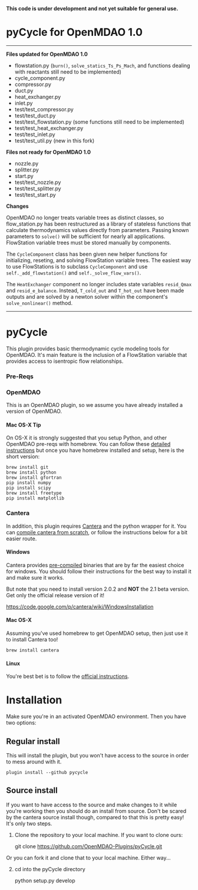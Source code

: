 **This code is under development and not yet suitable for general use.**

# pyCycle for OpenMDAO 1.0

---

**Files updated for OpenMDAO 1.0**

- flowstation.py (`burn()`, `solve_statics_Ts_Ps_Mach`, and functions dealing with reactants still need to be implemented)
- cycle_component.py
- compressor.py
- duct.py
- heat_exchanger.py
- inlet.py
- test/test_compressor.py
- test/test_duct.py
- test/test_flowstation.py (some functions still need to be implemented)
- test/test_heat_exchanger.py
- test/test_inlet.py
- test/test_util.py (new in this fork)

**Files not ready for OpenMDAO 1.0**

- nozzle.py
- splitter.py
- start.py
- test/test_nozzle.py
- test/test_splitter.py
- test/test_start.py

**Changes**

OpenMDAO no longer treats variable trees as distinct classes, so flow_station.py has been restructured as a library of stateless functions that calculate thermodynamics values directly from parameters. Passing known parameters to `solve()` will be sufficient for nearly all applications. FlowStation variable trees must be stored manually by components.

The `CycleComponent` class has been given new helper functions for initializing, reseting, and solving FlowStation variable trees. The easiest way to use FlowStations is to subclass `CycleComponent` and use `self._add_flowstation()` and `self._solve_flow_vars()`.

The `HeatExchanger` component no longer includes state variables `resid_Qmax` and `resid_e_balance`. Instead, `T_cold_out` and `T_hot_out` have been made outputs and are solved by a newton solver within the component's `solve_nonlinear()` method.

---

# pyCycle

This plugin provides basic thermodynamic cycle modeling tools for OpenMDAO. It's main feature is the inclusion of a FlowStation variable that provides access to isentropic flow relationships.

### Pre-Reqs

### OpenMDAO 
This is an OpenMDAO plugin, so we assume you have already installed a version of OpenMDAO. 

#### Mac OS-X Tip
On OS-X it is strongly suggested that you setup Python, and other OpenMDAO pre-reqs with 
homebrew. You can follow these [detailed instructions](http://www.lowindata.com/2013/installing-scientific-python-on-mac-os-x/)
but once you have homebrew installed and setup, here is the short version: 


    brew install git
    brew install python
    brew install gfortran
    pip install numpy
    pip install scipy
    brew install freetype
    pip install matplotlib


### Cantera
In addition, this plugin requires [Cantera](https://code.google.com/p/cantera/) 
and the python wrapper for it. You can [compile cantera from scratch](http://cantera.github.io/docs/sphinx/html/compiling.html), 
or follow the instructions below for a bit easier route. 



#### Windows
Cantera provides [pre-compiled](https://code.google.com/p/cantera/downloads/list) binaries 
that are by far the easiest choice for windows. You should follow their instructions 
for the best way to install it and make sure it works. 

But note that you need to install version 2.0.2 and **NOT** the 2.1 beta version. Get only the official 
release version of it! 

https://code.google.com/p/cantera/wiki/WindowsInstallation

#### Mac OS-X
Assuming you've used homebrew to get OpenMDAO setup, then just use it to install Cantera too! 


    brew install cantera


#### Linux
You're best bet is to follow the [official instructions](http://cantera.github.io/docs/sphinx/html/compiling.html). 


# Installation
Make sure you're in an activated OpenMDAO environment. Then you have two options: 

## Regular install
This will install the plugin, but you won't have access to the source in order to mess around with it. 

    plugin install --github pycycle


## Source install
If you want to have access to the source and make changes to it while you're working then you should do 
an install from source. Don't be scared by the cantera source install though, compared to that this is pretty 
easy! It's only two steps. 

1) Clone the repository to your local machine. If you want to clone ours: 
    
    git clone https://github.com/OpenMDAO-Plugins/pyCycle.git
    

Or you can fork it and clone that to your local machine. Either way... 

2) cd into the pyCycle directory
    
    python setup.py develop
    

